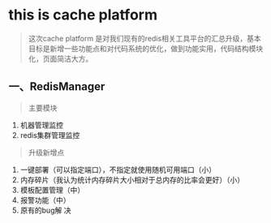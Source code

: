# this is cache platform

> 这次cache platform 是对我们现有的redis相关工具平台的汇总升级，基本目标是新增一些功能点和对代码系统的优化，做到功能实用，代码结构模块化，页面简洁大方。


## 一、RedisManager
> 主要模块

1. 机器管理监控
2. redis集群管理监控

> 升级新增点

1. 一键部署（可以指定端口），不指定就使用随机可用端口（小）
2. 内存碎片（我认为统计内存碎片大小相对于总内存的比率会更好）（小）
3. 模板配置管理（中）
4. 报警功能（中）
5. 原有的bug解 决
